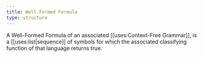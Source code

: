 ```yaml
---
title: Well-Formed Formula
type: structure
---
```


A Well-Formed Formula of an associated [[uses:Context-Free Grammar]], is a [[uses:list|sequence]] of symbols for which the associated classifying function of that language returns true.